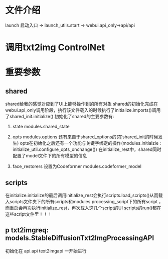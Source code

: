 # 文件介绍
launch 启动入口 -> launch_utils.start -> webui.api_only->api/api
# 调用txt2img ControlNet 


# 重要参数
## shared
shared给我的感觉对应到了UI上能够操作到的所有对象
shared的初始化完成在webui.api_only调用阶段，执行该文件载入的时候执行了initialize.imports()调用了shared_init.initialize()
初始化了shared的主要参数有:
1. state  modules.shared_state
2. opts   modules.options 还有来自于shared_options的(在shared_init的时候发生)
opts在初始化之后还有一个功能与关键字绑定的操作(modules.initialzie : initialize_util.configure_opts_onchange())
在initialize_rest中，shared同时配置了model文件下的所有模型的信息

3. face_restorers 设置为Codeformer  modules.codeformer_model

## scripts
在initialize.initialize的最后调用initialize_rest会执行scripts.load_scripts()从而载入scripts文件夹下的所有scripts和modules.processing_script下的所有script  ，而重启会再次执行initialize_rest，再次载入这几个script的UI
scripts的run()都在这些script文件里！！！


## p txt2imgreq: models.StableDiffusionTxt2ImgProcessingAPI
初始化在 api.api text2imgapi 一开始进行
